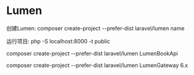 # Lumen

创建Lumen:  composer create-project --prefer-dist laravel/lumen name

运行项目: php -S localhost:8000 -t public



composer create-project --prefer-dist laravel/lumen LumenBookApi

composer create-project --prefer-dist laravel/lumen LumenGateway 6.x

